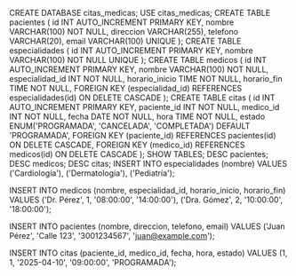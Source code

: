 CREATE DATABASE citas_medicas;
USE citas_medicas;
CREATE TABLE pacientes (
    id INT AUTO_INCREMENT PRIMARY KEY,
    nombre VARCHAR(100) NOT NULL,
    direccion VARCHAR(255),
    telefono VARCHAR(20),
    email VARCHAR(100) UNIQUE
);
CREATE TABLE especialidades (
    id INT AUTO_INCREMENT PRIMARY KEY,
    nombre VARCHAR(100) NOT NULL UNIQUE
);
CREATE TABLE medicos (
    id INT AUTO_INCREMENT PRIMARY KEY,
    nombre VARCHAR(100) NOT NULL,
    especialidad_id INT NOT NULL,
    horario_inicio TIME NOT NULL,
    horario_fin TIME NOT NULL,
    FOREIGN KEY (especialidad_id) REFERENCES especialidades(id) ON DELETE CASCADE
);
CREATE TABLE citas (
    id INT AUTO_INCREMENT PRIMARY KEY,
    paciente_id INT NOT NULL,
    medico_id INT NOT NULL,
    fecha DATE NOT NULL,
    hora TIME NOT NULL,
    estado ENUM('PROGRAMADA', 'CANCELADA', 'COMPLETADA') DEFAULT 'PROGRAMADA',
    FOREIGN KEY (paciente_id) REFERENCES pacientes(id) ON DELETE CASCADE,
    FOREIGN KEY (medico_id) REFERENCES medicos(id) ON DELETE CASCADE
);
SHOW TABLES;
DESC pacientes;
DESC medicos;
DESC citas;
INSERT INTO especialidades (nombre) VALUES ('Cardiología'), ('Dermatología'), ('Pediatría');

INSERT INTO medicos (nombre, especialidad_id, horario_inicio, horario_fin) 
VALUES ('Dr. Pérez', 1, '08:00:00', '14:00:00'),
       ('Dra. Gómez', 2, '10:00:00', '18:00:00');

INSERT INTO pacientes (nombre, direccion, telefono, email) 
VALUES ('Juan Pérez', 'Calle 123', '3001234567', 'juan@example.com');

INSERT INTO citas (paciente_id, medico_id, fecha, hora, estado) 
VALUES (1, 1, '2025-04-10', '09:00:00', 'PROGRAMADA');
